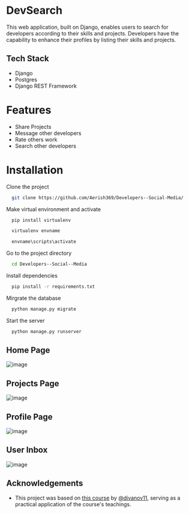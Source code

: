
# DevSearch


This web application, built on Django, enables users to search for developers according to their skills and projects. Developers have the capability to enhance their profiles by listing their skills and projects.








## Tech Stack
* Django
* Postgres
* Django REST Framework


# Features
* Share Projects
* Message other developers
* Rate others work
* Search other developers

# Installation

Clone the project

```bash
  git clone https://github.com/Aerish369/Developers--Social-Media/
```


Make virtual environment and activate

```bash
  pip install virtualenv

  virtualenv envname

  envname\scripts\activate

```

Go to the project directory

```bash
  cd Developers--Social--Media
```

Install dependencies

```bash
  pip install -r requirements.txt

```

Mirgrate the database

```bash
  python manage.py migrate
```

Start the server

```bash
  python manage.py runserver
```
## Home Page
![image](https://github.com/Aerish369/Developers--Social-Media/assets/107682299/06a5424e-acee-4288-bb48-0aa9433e3d5b)



## Projects Page
![image](https://github.com/Aerish369/Developers--Social-Media/assets/107682299/341383eb-d467-4cfa-aaad-be62cef1df65)


## Profile Page
![image](https://github.com/Aerish369/Developers--Social-Media/assets/107682299/e7982cb3-d6b8-4d7d-8c9a-642524c55267)


## User Inbox
![image](https://github.com/Aerish369/Developers--Social-Media/assets/107682299/ece2924e-64c2-4b3a-a8de-b967d57a18da)

## Acknowledgements

- This project was based on [this course](https://dennisivy.teachable.com/courses/enrolled/1446896) by [@divanov11](https://github.com/divanov11/), serving as a practical application of the course's teachings.


